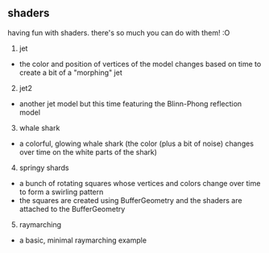 ## shaders

having fun with shaders. there's so much you can do with them! :O    
    
1. jet
- the color and position of vertices of the model changes based on time to create a bit of a "morphing" jet
    
2. jet2
- another jet model but this time featuring the Blinn-Phong reflection model
    
3. whale shark
- a colorful, glowing whale shark (the color (plus a bit of noise) changes over time on the white parts of the shark)
    
4. springy shards
- a bunch of rotating squares whose vertices and colors change over time to form a swirling pattern
- the squares are created using BufferGeometry and the shaders are attached to the BufferGeometry
    
5. raymarching
- a basic, minimal raymarching example